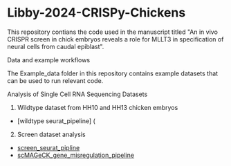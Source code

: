 # Libby-2024-CRISPy-Chickens
This repository contians the code used in the manuscript titled "An in vivo CRISPR screen in chick embryos reveals a role for MLLT3 in specification of neural cells from caudal epiblast".

Data and example workflows

The Example_data folder in this repository contains example datasets that can be used to run relevant code.

Analysis of Single Cell RNA Sequencing Datasets
1. Wildtype dataset from HH10 and HH13 chicken embryos
  - [wildtype seurat_pipeline] (
2. Screen dataset analysis
  - [screen_seurat_pipline](Screen.analysis.R)
  - [scMAGeCK_gene_misregulation_pipeline](screen_scMAGeCK_pipeline.R)


